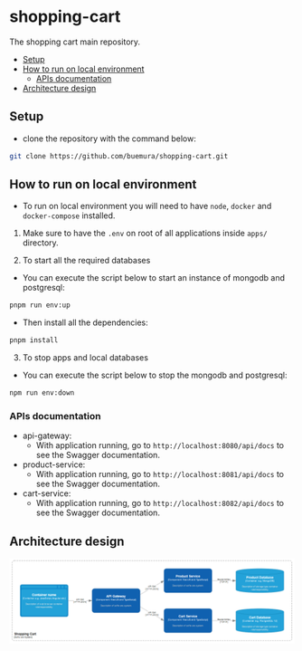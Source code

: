 # shopping-cart

The shopping cart main repository.

- [Setup](#setup)
- [How to run on local environment](#how-to-run-on-local-environment)
  - [APIs documentation](#apis-documentation)
- [Architecture design](#architecture-design)

## Setup

- clone the repository with the command below:

```bash
git clone https://github.com/buemura/shopping-cart.git
```

## How to run on local environment

- To run on local environment you will need to have `node`, `docker` and `docker-compose` installed.

1. Make sure to have the `.env` on root of all applications inside `apps/` directory.

2. To start all the required databases

- You can execute the script below to start an instance of mongodb and postgresql:

```bash
pnpm run env:up
```

- Then install all the dependencies:

```bash
pnpm install
```

3. To stop apps and local databases

- You can execute the script below to stop the mongodb and postgresql:

```bash
npm run env:down
```

### APIs documentation

- api-gateway:
  - With application running, go to `http://localhost:8080/api/docs` to see the Swagger documentation.
- product-service:
  - With application running, go to `http://localhost:8081/api/docs` to see the Swagger documentation.
- cart-service:
  - With application running, go to `http://localhost:8082/api/docs` to see the Swagger documentation.

## Architecture design

![Architecture](./docs/architecture.png)
